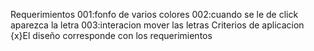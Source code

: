 Requerimientos
001:fonfo de varios colores
002:cuando se le de click aparezca la letra
003:interacion mover las letras
Criterios de aplicacion
{x}El diseño corresponde con los requerimientos
